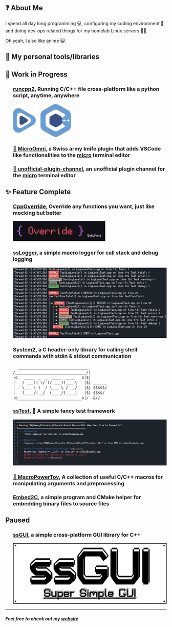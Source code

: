 ## ❓️ About Me

I spend all day long programming 💻, configuring my coding environment 🔧 and doing dev-ops related things for my homelab Linux servers 👨‍🔬.

Oh yeah, I also like anime 😺.

## 🔧 My personal tools/libraries

## 🚧 Work in Progress
<ul>
  
### [runcpp2](https://github.com/Neko-Box-Coder/runcpp2), Running C/C++ file cross-platform like a python script, anytime, anywhere
![](https://raw.githubusercontent.com/Neko-Box-Coder/runcpp2/refs/heads/master/Runcpp2Logo.png)

### [🧰 MicroOmni](https://github.com/Neko-Box-Coder/MicroOmni), a Swiss army knife plugin that adds VSCode like functionalities to the [micro](https://github.com/zyedidia/micro) terminal editor

### [📡 unofficial-plugin-channel](https://github.com/Neko-Box-Coder/unofficial-plugin-channel), an unofficial plugin channel for the [micro](https://github.com/zyedidia/micro) terminal editor

</ul>

## ✨ Feature Complete

<ul>

### [CppOverride](https://github.com/Neko-Box-Coder/CppOverride), Override any functions you want, just like mocking but better 
![](https://github.com/Neko-Box-Coder/CppOverride/raw/master/Logo.png)

### [ssLogger](https://github.com/Neko-Box-Coder/ssLogger), a simple macro logger for call stack and debug logging
![](https://github.com/Neko-Box-Coder/ssLogger/raw/main/Resources/logLevels.png)

### [System2](https://github.com/Neko-Box-Coder/System2), a C header-only library for calling shell commands with stdin & stdout communication

```
  _______________________________
/_______________________________/|
|o   ____  _  _  ____  ____   o|$|
|   / ___)( \/ )/ ___)(___ \   |$| ______
|   \___ \ )  / \___ \ / __/   |$| $$$$$/
|   (____/(__/  (____/(____)   |$| $$$$/
|o____________________________o|/  &//
```

### [ssTest](https://github.com/Neko-Box-Coder/ssTest), 🧪 A simple fancy test framework
![](https://github.com/Neko-Box-Coder/ssTest/blob/main/OptionalAsserts.png?raw=true)

### [🎲 MacroPowerToy](https://github.com/Neko-Box-Coder/MacroPowerToys), A collection of useful C/C++ macros for manipulating arguments and preprocessing

### [Embed2C](https://github.com/Neko-Box-Coder/Embed2C), a simple program and CMake helper for embedding binary files to source files

</ul>

## Paused

<ul>

### [ssGUI](https://github.com/Neko-Box-Coder/ssGUI), a simple cross-platform GUI library for C++
![](https://github.com/Neko-Box-Coder/ssGUI/blob/main/DocsGeneration/ND_Config/Images/Logo.png?raw=true)

</ul>

---

##### Feel free to check out my [website](https://nekoboxcoder.dev)

<!---
Neko-Box-Coder/Neko-Box-Coder is a ✨ special ✨ repository because its `README.md` (this file) appears on your GitHub profile.
You can click the Preview link to take a look at your changes.
--->
